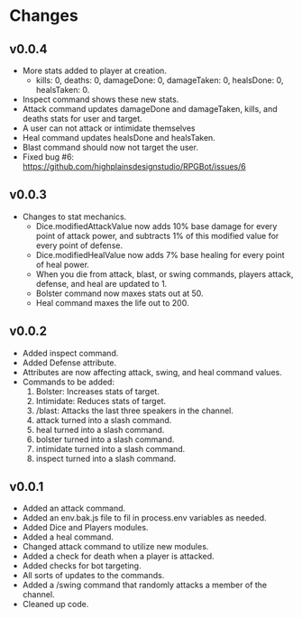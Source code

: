 # Changes

## v0.0.4

- More stats added to player at creation.
  - kills: 0, deaths: 0, damageDone: 0, damageTaken: 0, healsDone: 0, healsTaken: 0.
- Inspect command shows these new stats.
- Attack command updates damageDone and damageTaken, kills, and deaths stats for user and target.
- A user can not attack or intimidate themselves
- Heal command updates healsDone and healsTaken.
- Blast command should now not target the user.
- Fixed bug #6: https://github.com/highplainsdesignstudio/RPGBot/issues/6

## v0.0.3

- Changes to stat mechanics.
  - Dice.modifiedAttackValue now adds 10% base damage for every point of attack power, and subtracts 1% of this modified value for every point of defense.
  - Dice.modifiedHealValue now adds 7% base healing for every point of heal power.
  - When you die from attack, blast, or swing commands, players attack, defense, and heal are updated to 1.
  - Bolster command now maxes stats out at 50.
  - Heal command maxes the life out to 200.

## v0.0.2

- Added inspect command.
- Added Defense attribute.
- Attributes are now affecting attack, swing, and heal command values.
- Commands to be added:
    1. Bolster: Increases stats of target.
    2. Intimidate: Reduces stats of target.
    3. /blast: Attacks the last three speakers in the channel.
    4. attack turned into a slash command.
    5. heal turned into a slash command.
    6. bolster turned into a slash command.
    7. intimidate turned into a slash command.
    8. inspect turned into a slash command.

## v0.0.1

- Added an attack command.
- Added an env.bak.js file to fil in process.env variables as needed.
- Added Dice and Players modules.
- Added a heal command.
- Changed attack command to utilize new modules.
- Added a check for death when a player is attacked.
- Added checks for bot targeting.
- All sorts of updates to the commands.
- Added a /swing command that randomly attacks a member of the channel.
- Cleaned up code.
